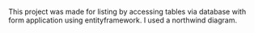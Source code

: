 This project was made for listing by accessing tables via database with form application using entityframework.
I used a northwind diagram.
